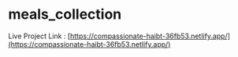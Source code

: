 # meals_collection
Live Project Link : 
[https://compassionate-haibt-36fb53.netlify.app/](https://compassionate-haibt-36fb53.netlify.app/)
